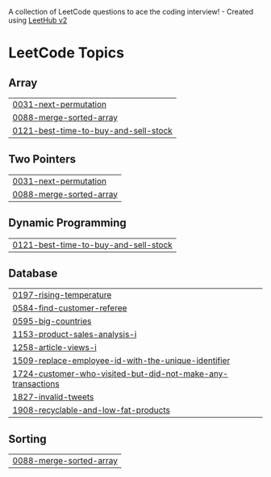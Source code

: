 A collection of LeetCode questions to ace the coding interview! - Created using [LeetHub v2](https://github.com/arunbhardwaj/LeetHub-2.0)
<!---LeetCode Topics Start-->
# LeetCode Topics
## Array
|  |
| ------- |
| [0031-next-permutation](https://github.com/iamowais7/Gfg-Leetcode/tree/master/0031-next-permutation) |
| [0088-merge-sorted-array](https://github.com/iamowais7/Gfg-Leetcode/tree/master/0088-merge-sorted-array) |
| [0121-best-time-to-buy-and-sell-stock](https://github.com/iamowais7/Gfg-Leetcode/tree/master/0121-best-time-to-buy-and-sell-stock) |
## Two Pointers
|  |
| ------- |
| [0031-next-permutation](https://github.com/iamowais7/Gfg-Leetcode/tree/master/0031-next-permutation) |
| [0088-merge-sorted-array](https://github.com/iamowais7/Gfg-Leetcode/tree/master/0088-merge-sorted-array) |
## Dynamic Programming
|  |
| ------- |
| [0121-best-time-to-buy-and-sell-stock](https://github.com/iamowais7/Gfg-Leetcode/tree/master/0121-best-time-to-buy-and-sell-stock) |
## Database
|  |
| ------- |
| [0197-rising-temperature](https://github.com/iamowais7/Gfg-Leetcode/tree/master/0197-rising-temperature) |
| [0584-find-customer-referee](https://github.com/iamowais7/Gfg-Leetcode/tree/master/0584-find-customer-referee) |
| [0595-big-countries](https://github.com/iamowais7/Gfg-Leetcode/tree/master/0595-big-countries) |
| [1153-product-sales-analysis-i](https://github.com/iamowais7/Gfg-Leetcode/tree/master/1153-product-sales-analysis-i) |
| [1258-article-views-i](https://github.com/iamowais7/Gfg-Leetcode/tree/master/1258-article-views-i) |
| [1509-replace-employee-id-with-the-unique-identifier](https://github.com/iamowais7/Gfg-Leetcode/tree/master/1509-replace-employee-id-with-the-unique-identifier) |
| [1724-customer-who-visited-but-did-not-make-any-transactions](https://github.com/iamowais7/Gfg-Leetcode/tree/master/1724-customer-who-visited-but-did-not-make-any-transactions) |
| [1827-invalid-tweets](https://github.com/iamowais7/Gfg-Leetcode/tree/master/1827-invalid-tweets) |
| [1908-recyclable-and-low-fat-products](https://github.com/iamowais7/Gfg-Leetcode/tree/master/1908-recyclable-and-low-fat-products) |
## Sorting
|  |
| ------- |
| [0088-merge-sorted-array](https://github.com/iamowais7/Gfg-Leetcode/tree/master/0088-merge-sorted-array) |
<!---LeetCode Topics End-->